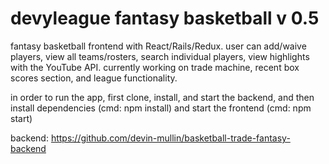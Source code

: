 # devyleague fantasy basketball v 0.5
fantasy basketball frontend with React/Rails/Redux. user can add/waive players, view all teams/rosters, search individual players, view highlights with the YouTube API. currently working on trade machine, recent box scores section, and league functionality. 

in order to run the app, first clone, install, and start the backend, and then install dependencies (cmd: npm install) and start the frontend (cmd: npm start)

backend: https://github.com/devin-mullin/basketball-trade-fantasy-backend
